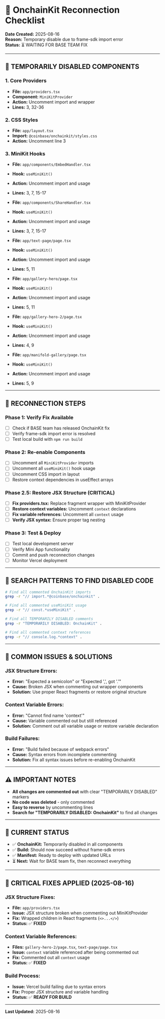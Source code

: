 # 🔌 OnchainKit Reconnection Checklist

**Date Created:** 2025-08-16  
**Reason:** Temporary disable due to frame-sdk import error  
**Status:** ⏳ WAITING FOR BASE TEAM FIX

---

## 🚫 **TEMPORARILY DISABLED COMPONENTS**

### **1. Core Providers**
- **File:** `app/providers.tsx`
- **Component:** `MiniKitProvider`
- **Action:** Uncomment import and wrapper
- **Lines:** 3, 32-36

### **2. CSS Styles**
- **File:** `app/layout.tsx`
- **Import:** `@coinbase/onchainkit/styles.css`
- **Action:** Uncomment line 3

### **3. MiniKit Hooks**
- **File:** `app/components/EmbedHandler.tsx`
- **Hook:** `useMiniKit()`
- **Action:** Uncomment import and usage
- **Lines:** 3, 7, 15-17

- **File:** `app/components/ShareHandler.tsx`
- **Hook:** `useMiniKit()`
- **Action:** Uncomment import and usage
- **Lines:** 3, 7, 15-17

- **File:** `app/text-page/page.tsx`
- **Hook:** `useMiniKit()`
- **Action:** Uncomment import and usage
- **Lines:** 5, 11

- **File:** `app/gallery-hero/page.tsx`
- **Hook:** `useMiniKit()`
- **Action:** Uncomment import and usage
- **Lines:** 5, 11

- **File:** `app/gallery-hero-2/page.tsx`
- **Hook:** `useMiniKit()`
- **Action:** Uncomment import and usage
- **Lines:** 4, 9

- **File:** `app/manifold-gallery/page.tsx`
- **Hook:** `useMiniKit()`
- **Action:** Uncomment import and usage
- **Lines:** 5, 9

---

## 🔄 **RECONNECTION STEPS**

### **Phase 1: Verify Fix Available**
- [ ] Check if BASE team has released OnchainKit fix
- [ ] Verify frame-sdk import error is resolved
- [ ] Test local build with `npm run build`

### **Phase 2: Re-enable Components**
- [ ] Uncomment all `MiniKitProvider` imports
- [ ] Uncomment all `useMiniKit()` hook usage
- [ ] Uncomment CSS import in layout
- [ ] Restore context dependencies in useEffect arrays

### **Phase 2.5: Restore JSX Structure (CRITICAL)**
- [ ] **Fix providers.tsx:** Replace fragment wrapper with MiniKitProvider
- [ ] **Restore context variables:** Uncomment `context` declarations
- [ ] **Fix variable references:** Uncomment all `context` usage
- [ ] **Verify JSX syntax:** Ensure proper tag nesting

### **Phase 3: Test & Deploy**
- [ ] Test local development server
- [ ] Verify Mini App functionality
- [ ] Commit and push reconnection changes
- [ ] Monitor Vercel deployment

---

## 📝 **SEARCH PATTERNS TO FIND DISABLED CODE**

```bash
# Find all commented OnchainKit imports
grep -r "// import.*@coinbase/onchainkit" .

# Find all commented useMiniKit usage
grep -r "// const.*useMiniKit" .

# Find all TEMPORARILY DISABLED comments
grep -r "TEMPORARILY DISABLED: OnchainKit" .

# Find all commented context references
grep -r "// console.log.*context" .
```

---

## 🚨 **COMMON ISSUES & SOLUTIONS**

### **JSX Structure Errors:**
- **Error:** "Expected a semicolon" or "Expected ',', got '.'"
- **Cause:** Broken JSX when commenting out wrapper components
- **Solution:** Use proper React fragments or restore original structure

### **Context Variable Errors:**
- **Error:** "Cannot find name 'context'"
- **Cause:** Variable commented out but still referenced
- **Solution:** Comment out all variable usage or restore variable declaration

### **Build Failures:**
- **Error:** "Build failed because of webpack errors"
- **Cause:** Syntax errors from incomplete commenting
- **Solution:** Fix all syntax issues before re-enabling OnchainKit

---

## ⚠️ **IMPORTANT NOTES**

- **All changes are commented out** with clear "TEMPORARILY DISABLED" markers
- **No code was deleted** - only commented
- **Easy to reverse** by uncommenting lines
- **Search for "TEMPORARILY DISABLED: OnchainKit"** to find all changes

---

## 🎯 **CURRENT STATUS**

- ✅ **OnchainKit:** Temporarily disabled in all components
- ✅ **Build:** Should now succeed without frame-sdk errors
- ✅ **Manifest:** Ready to deploy with updated URLs
- ⏳ **Next:** Wait for BASE team fix, then reconnect everything

---

## 🔧 **CRITICAL FIXES APPLIED (2025-08-16)**

### **JSX Structure Fixes:**
- **File:** `app/providers.tsx`
- **Issue:** JSX structure broken when commenting out MiniKitProvider
- **Fix:** Wrapped children in React fragments (`<>...</>`)
- **Status:** ✅ **FIXED**

### **Context Variable References:**
- **Files:** `gallery-hero-2/page.tsx`, `text-page/page.tsx`
- **Issue:** `context` variable referenced after being commented out
- **Fix:** Commented out all `context` usage
- **Status:** ✅ **FIXED**

### **Build Process:**
- **Issue:** Vercel build failing due to syntax errors
- **Fix:** Proper JSX structure and variable handling
- **Status:** ✅ **READY FOR BUILD**

---

**Last Updated:** 2025-08-16
